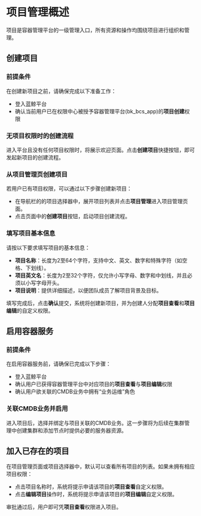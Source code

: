 # 项目管理概述

项目是容器管理平台的一级管理入口，所有资源和操作均围绕项目进行组织和管理。

## 创建项目

### 前提条件

在创建新项目之前，请确保完成以下准备工作：
- 登入蓝鲸平台
- 确认当前用户已在权限中心被授予容器管理平台(bk_bcs_app)的**项目创建**权限

### 无项目权限时的创建流程

进入平台且没有任何项目权限时，将展示欢迎页面。点击**创建项目**快捷按钮，即可发起新项目的创建流程。

### 从项目管理页创建项目

若用户已有项目权限，可以通过以下步骤创建新项目：
- 在导航栏的的项目选择器中，展开项目列表并点击**项目管理**进入项目管理页面。
- 点击页面中的**创建项目**按钮，启动项目创建流程。

### 填写项目基本信息

请按以下要求填写项目的基本信息：
- **项目名称**：长度为2至64个字符，支持中文、英文、数字和特殊字符（如空格、下划线）。
- **项目英文名**：长度为2至32个字符，仅允许小写字母、数字和中划线，并且必须以小写字母开头。
- **项目说明**：提供详细描述，以便团队成员了解项目背景及目标。

填写完成后，点击**确认**提交，系统将创建新项目，并为创建人分配**项目查看**和**项目编辑**的自定义权限。

## 启用容器服务

### 前提条件

在启用容器服务前，请确保已完成以下步骤：
- 登入蓝鲸平台
- 确认用户已获得容器管理平台中对应项目的**项目查看**与**项目编辑**权限
- 确认用户欲关联的CMDB业务中拥有“业务运维”角色

### 关联CMDB业务并启用

进入项目后，选择并绑定与项目关联的CMDB业务。这一步骤将为后续在集群管理中创建集群和添加节点时提供必要的服务器资源。

## 加入已存在的项目

在项目管理页面或项目选择器中，默认可以查看所有项目的列表。如果未拥有相应项目权限：
- 点击项目名称时，系统将提示申请该项目的**项目查看**自定义权限。
- 点击**编辑项目**操作时，系统将提示申请该项目的**项目编辑**自定义权限。

审批通过后，用户即可凭**项目查看**权限进入项目。